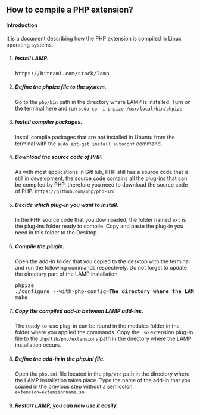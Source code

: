 <h2>How to compile a PHP extension?</h2>
<h4>Introduction</h4>
It is a document describing how the PHP extension is compiled in Linux operating systems.

<ol>

<li>
<h5>Install LAMP.</h5>
<pre>https://bitnami.com/stack/lamp</pre>
</li>

<li>
<h5>Define the phpize file to the system.</h5>
Go to the <code>php/bin</code> path in the directory where LAMP is installed. Turn on the terminal here and run <code>sudo cp -i phpize /usr/local/bin/phpize</code>
</li>

<li>
<h5>Install compiler packages.</h5>
Install compile packages that are not installed in Ubuntu from the terminal with the <code>sudo apt-get install autoconf</code> command.
</li>

<li>
<h5>Download the source code of PHP.</h5>
As with most applications in GitHub, PHP still has a source code that is still in development, the source code contains all the plug-ins that can be compiled by PHP, therefore you need to download the source code of PHP. <code>https://github.com/php/php-src</code>
</li>

<li>
<h5>Decide which plug-in you want to install.</h5>
In the PHP source code that you downloaded, the folder named <code>ext</code> is the plug-ins folder ready to compile. Copy and paste the plug-in you need in this folder to the Desktop.
</li>

<li>
<h5>Compile the plugin.</h5>
Open the add-in folder that you copied to the desktop with the terminal and run the following commands respectively. Do not forget to update the directory part of the LAMP installation.
<pre>
phpize
./configure --with-php-config=<strong>The directory where the LAMP installation took</strong> place/php/bin/php-config
make
</pre>
</li>

<li>
<h5>Copy the compiled add-in between LAMP add-ins.</h5>
The ready-to-use plug-in can be found in the modules folder in the folder where you applied the commands. Copy the <code>.so</code> extension plug-in file to the <code>php/lib/php/extensions</code> path in the directory where the LAMP installation occurs.
</li>


<li>
<h5>Define the add-in in the php.ini file.</h5>
Open the <code>php.ini</code> file located in the <code>php/etc</code> path in the directory where the LAMP installation takes place. Type the name of the add-in that you copied in the previous step without a semicolon. <code>extension=extensionname.so</code>
</li>

<li>
<h5>Restart LAMP, you can now use it easily.
</li>
</ol>
